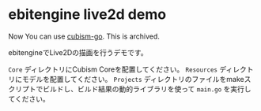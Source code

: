 # ebitengine live2d demo

Now You can use [cubism-go](https://github.com/aethiopicuschan/cubism-go). This is archived.

ebitengineでLive2Dの描画を行うデモです。

`Core` ディレクトリにCubism Coreを配置してください。
`Resources` ディレクトリにモデルを配置してください。
`Projects` ディレクトリのファイルをmakeスクリプトでビルドし、ビルド結果の動的ライブラリを使って `main.go` を実行してください。
